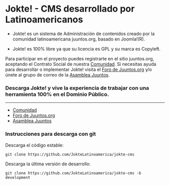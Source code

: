 # Jokte! - CMS desarrollado por Latinoamericanos

* Jokte! es un sistema de Administración de contenidos creado por la comunidad latinoamericana juuntos.org, basado en Joomla!(R).

* Jokte! es 100% libre ya que su licencia es GPL y su marca es Copyleft.

Para participar en el proyecto puedes registrarte en el sitio juuntos.org, aceptando el Contrato Social de nuestra [Comunidad](http://juuntos.org/comunidad-juuntos/nuestro-pacto-social.html). Si necesitas ayuda para desarrollar o implementar Jokte! visita el [Foro de Juuntos.org](http://juuntos.org/foro.html) y/o únete al grupo de correo de la [Asamblea Juuntos](https://groups.google.com/group/juuntos?hl=es).

### Descarga Jokte! y vive la experiencia de trabajar con una herramienta 100% en el Dominio Público.
---
  - [Comunidad](http://juuntos.org/comunidad-juuntos/nuestro-pacto-social.html)
  - [Foro de Juuntos.org](http://juuntos.org/foro.html)
  - [Asamblea Juuntos](https://groups.google.com/group/juuntos?hl=es)

### Instrucciones para descarga con git

Descarga el código estable:

    git clone https://github.com/JokteLatinoamerica/jokte-cms

Descarga la última versión de desarrollo:

    git clone https://github.com/JokteLatinoamerica/jokte-cms -b development
